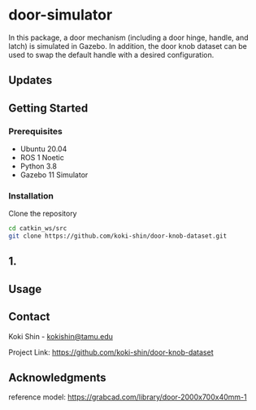 # door-simulator
In this package, a door mechanism (including a door hinge, handle, and latch) is simulated in Gazebo. In addition, the door knob dataset can be used to swap the default handle with a desired configuration.

## Updates

## Getting Started

### Prerequisites
* Ubuntu 20.04
* ROS 1 Noetic
* Python 3.8
* Gazebo 11 Simulator


### Installation

Clone the repository
```sh
cd catkin_ws/src
git clone https://github.com/koki-shin/door-knob-dataset.git
```

## 1. 

## Usage


## Contact
Koki Shin - kokishin@tamu.edu

Project Link: https://github.com/koki-shin/door-knob-dataset

## Acknowledgments
reference model: https://grabcad.com/library/door-2000x700x40mm-1
